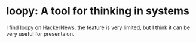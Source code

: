 
# loopy: A tool for thinking in systems

I find [loopy](http://ncase.me/loopy/) on HackerNews, the feature is very limited, but I think it can be very useful for presentaion. 